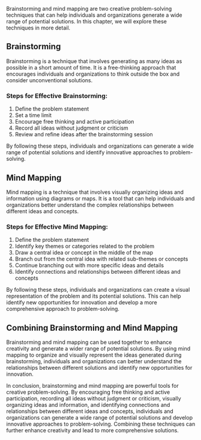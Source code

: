 
Brainstorming and mind mapping are two creative problem-solving techniques that can help individuals and organizations generate a wide range of potential solutions. In this chapter, we will explore these techniques in more detail.

Brainstorming
-------------

Brainstorming is a technique that involves generating as many ideas as possible in a short amount of time. It is a free-thinking approach that encourages individuals and organizations to think outside the box and consider unconventional solutions.

### Steps for Effective Brainstorming:

1. Define the problem statement
2. Set a time limit
3. Encourage free thinking and active participation
4. Record all ideas without judgment or criticism
5. Review and refine ideas after the brainstorming session

By following these steps, individuals and organizations can generate a wide range of potential solutions and identify innovative approaches to problem-solving.

Mind Mapping
------------

Mind mapping is a technique that involves visually organizing ideas and information using diagrams or maps. It is a tool that can help individuals and organizations better understand the complex relationships between different ideas and concepts.

### Steps for Effective Mind Mapping:

1. Define the problem statement
2. Identify key themes or categories related to the problem
3. Draw a central idea or concept in the middle of the map
4. Branch out from the central idea with related sub-themes or concepts
5. Continue branching out with more specific ideas and details
6. Identify connections and relationships between different ideas and concepts

By following these steps, individuals and organizations can create a visual representation of the problem and its potential solutions. This can help identify new opportunities for innovation and develop a more comprehensive approach to problem-solving.

Combining Brainstorming and Mind Mapping
----------------------------------------

Brainstorming and mind mapping can be used together to enhance creativity and generate a wider range of potential solutions. By using mind mapping to organize and visually represent the ideas generated during brainstorming, individuals and organizations can better understand the relationships between different solutions and identify new opportunities for innovation.

In conclusion, brainstorming and mind mapping are powerful tools for creative problem-solving. By encouraging free thinking and active participation, recording all ideas without judgment or criticism, visually organizing ideas and information, and identifying connections and relationships between different ideas and concepts, individuals and organizations can generate a wide range of potential solutions and develop innovative approaches to problem-solving. Combining these techniques can further enhance creativity and lead to more comprehensive solutions.
